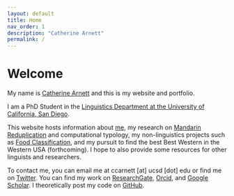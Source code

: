```yaml
---
layout: default
title: Home
nav_order: 1
description: "Catherine Arnett"
permalink: /
---
```


# Welcome

My name is [Catherine Arnett](https://catherinearnett.github.io/about) and this is my website and portfolio. 

I am a PhD Student in the [Linguistics Department at the University of California, San Diego](https://linguistics.ucsd.edu/). 

This website hosts information about [me](https://catherinearnett.github.io/about), my research on [Mandarin Reduplication](https://catherinearnett.github.io/research) and computational typology, my non-linguistics projects such as [Food Classification](https://catherinearnett.github.io/food_classification), and my pursuit to find the best Best Western in the Western USA (forthcoming). I hope to also provide some resources for other linguists and researchers.


To contact me, you can email me at ccarnett [at] ucsd [dot] edu or find me on [Twitter](https://twitter.com/linguist_cat). You can find my work on [ResearchGate](https://www.researchgate.net/profile/Catherine-Arnett), [Orcid](https://orcid.org/0000-0003-0448-5415), and [Google Scholar](https://scholar.google.com/citations?user=bLS_8RAAAAAJ&hl=en). I theoretically post my code on [GitHub](https://github.com/catherinearnett). 


